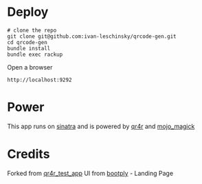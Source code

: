 # Deploy

    # clone the repo
    git clone git@github.com:ivan-leschinsky/qrcode-gen.git
    cd qrcode-gen
    bundle install
    bundle exec rackup

Open a browser
```
http://localhost:9292
```

# Power

This app runs on [sinatra](http://www.sinatrarb.com) and is powered by [qr4r](https://github.com/rcode5/qr4r) and [mojo_magick](https://github.com/rcode5/mojo_magick)

# Credits

Forked from [qr4r_test_app](https://github.com/rcode5/qr4r_test_app)
UI from [bootply](http://www.bootply.com/) - Landing Page
